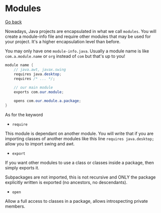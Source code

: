 # Modules

[Go back](../index.md#expert)

Nowadays, Java projects are encapsulated in what we call `modules`. You will create a module-info file and require other modules that may be used for your project. It's a higher encapsulation level than before.

You may only have one `module-info.java`. Usually a module name is like `com.a.module.name` or `org` instead of `com` but that's up to you!

```java
module name {
    // java.awt, javax.swing
    requires java.desktop;
    requires /* ... */;
    
    // our main module
    exports com.our.module;

    opens com.our.module.a.package;
}
```

As for the keyword

* `require`

This module is dependant on another module. You will write that if you are importing classes of another modules like this line `requires java.desktop;` allow you to import swing and awt.

* `export`

If you want other modules to use a class or classes inside a package, then simply exports it.

Subpackages are not imported, this is not recursive and ONLY the package explicitly written is exported (no ancestors, no descendants).

* `open`

Allow a full access to classes in a package, allows introspecting private members.
